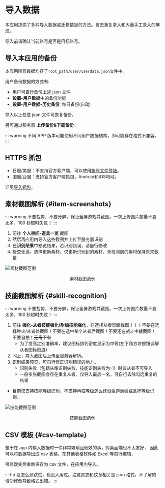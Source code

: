 # 导入数据

本应用提供了多种导入数据或迁移数据的方法。省去重复录入和大量手工录入的麻烦。

导入前请确认当前账号是否是目标账号。

## 导入本应用的备份

本应用所有数据均存于`root_path/user/userdata.json`文件中。

用户备份数据的方式有:

- 用户可自行备份上述 json 文件
- **设置-用户数据**中的备份功能
- **设置-用户数据-历史备份**: 每日备份(自动)

导入以上任意 json 文件可恢复备份。

另可通过服务器 **上传备份&下载备份**。

::: warning
不同 APP 版本可能使用不同用户数据结构，即可能存在格式不兼容。
:::

## HTTPS 抓包

- 日服/美服：不支持官方客户端，可以使用[账号文件登陆](./import_https/authfile_login.md)。
- 国服/台服：支持官方客户端抓包，Android和iOS均可。

详见[导入抓包](./import_https/)。

## 素材截图解析 {#item-screenshots}

::: warning
不要裁剪，不要分屏，保证全屏游戏并截图。一次上传图片数量不要太多，100 秒超时失败！
:::

1. 前往 **个人空间-道具一览** 截图
2. 然后再应用内导入这些截图并上传至服务器识别
3. 在**识别结果**中预览结果，若识别错误，请自行修改
4. 检查无误，选择更新素材，仅更新识别到的素材，未检测到的素材保持原来数量

![素材截图范例](/images/item_recognition_example.webp)

<figcaption style="text-align:center">素材截图范例</figcaption>

## 技能截图解析 {#skill-recognition}

::: warning
不要裁剪，不要分屏，保证全屏游戏并截图。一次上传图片数量不要太多，100 秒超时失败！
:::

1. 前往 **强化-从者技能强化/附加技能强化**，在选择从者页面截图！！！不要在选择种火/从者处截图！不要在选中某个从者后截图！不要还在战斗中就截图！不要自拍！~~无奇不有~~
   - 为了提高之别准确率，建议图标排列密度显示为中等(左下角方块按钮调解从者图标密度)
2. 同上，导入截图后上传至服务器解析。
3. 识别结果预览，可自行修正识别错误的地方。
   - 识别失败（包括头像识别失败、技能识别失败为-1）时该从者不可导入
   - 一般多张截图会存在重复从者，仅导入最后一名，可自行去除勾选重复的结果

- 目前仅支持技能等级识别，不支持再临等级~~怎么还没全迦满破~~或圣杯等级识别。

![技能截图范例](/images/skill_recognition_example.webp)

<figcaption style="text-align:center">技能截图范例</figcaption>

## CSV 模板 {#csv-template}

鉴于在 app 内输入数据时一件非常繁琐且低效的事，对桌面端也不太友好，
因此可以将数据导出成 csv 表格，在其他表格软件如 Excel 等自行编辑，

带修改完后重新保存为 csv 文件，在应用内导入。

::: tip
没怎么测试过，也没人用过。注意灵衣和纹章相关是 json 格式，不了解的请勿修改导致格式出错。
:::

